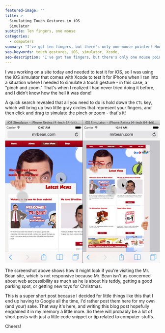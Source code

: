 ```yaml
---
featured-image: ""
title: >
  Simulating Touch Gestures in iOS
  Simulator
subtitle: Ten fingers, one mouse
categories:
  - computers
summary: "I've got ten fingers, but there's only one mouse pointer! How do I simulate touch gestures in the iOS simulator that comes with Xcode?"
seo-keywords: touch gestures, iOS, simulator, Xcode,
seo-description: "I've got ten fingers, but there's only one mouse pointer! How do I simulate touch gestures in the iOS simulator that comes with Xcode?"
---
```

<p>
	   I was working on a site today and needed to test it for iOS, so I was using the iOS simulator that comes with Xcode to test it for iPhone when I ran into a situation where I needed to simulate a touch gesture - in this case, a "pinch and zoom." That's when I realized I had never tried doing it before, and I didn't know how the hell it was done!
</p>
<p>
	   A quick search revealed that all you need to do is hold down the <code class="lang-markup">CTL</code> key, which will bring up two little gray circles that represent your fingers, and then click and drag to simulate the pinch or zoom - that's it!
</p>
<p style="text-align: center;">
	 <img src="/_themes/mattsoria/img/blog/ios-simulator-pinch-zoom.jpg" alt="">
</p>
<p>
	   The screenshot above shows how it might look if you're visiting the Mr. Bean site, which is not responsive because Mr. Bean isn't as concerned about web accessibility as much as he is about his teddy, getting a good parking spot, or getting new toys for Christmas.
</p>
<p>
	   This is a super short post because I decided for little things like this that I end up having to Google all the time, I'd rather post them here for my own (and your) sake. That way it's here, and writing this blog post hopefully engrained it in my memory a little more. So there will probably be a lot of short posts with just a little code snippet or tip related to computer-stuffs.
</p>
<p>
	   Cheers!
</p>